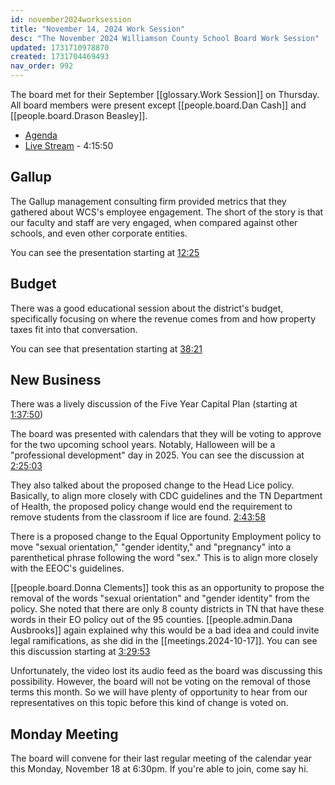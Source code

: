 ```yaml
---
id: november2024worksession
title: "November 14, 2024 Work Session"
desc: "The November 2024 Williamson County School Board Work Session"
updated: 1731710978870
created: 1731704469493
nav_order: 992
---
```


The board met for their September [[glossary.Work Session]] on Thursday. All board members were present except [[people.board.Dan Cash]] and [[people.board.Drason Beasley]].

- [Agenda](https://meeting.boeconnect.net/Public/Agenda/566?meeting=662241)
- [Live Stream](https://www.youtube.com/watch?v=HSGD6aCMPCE) - 4:15:50

## Gallup

The Gallup management consulting firm provided metrics that they gathered about WCS's employee engagement. The short of the story is that our faculty and staff are very engaged, when compared against other schools, and even other corporate entities.

You can see the presentation starting at [12:25](https://www.youtube.com/live/HSGD6aCMPCE?t=746)

## Budget

There was a good educational session about the district's budget, specifically focusing on where the revenue comes from and how property taxes fit into that conversation.

You can see that presentation starting at [38:21](https://www.youtube.com/live/HSGD6aCMPCE?t=2301)

## New Business

There was a lively discussion of the Five Year Capital Plan (starting at [1:37:50](https://www.youtube.com/live/HSGD6aCMPCE?t=5870))

The board was presented with calendars that they will be voting to approve for the two upcoming school years. Notably, Halloween will be a "professional development" day in 2025. You can see the discussion at [2:25:03](https://www.youtube.com/live/HSGD6aCMPCE?t=8703)

They also talked about the proposed change to the Head Lice policy. Basically, to align more closely with CDC guidelines and the TN Department of Health, the proposed policy change would end the requirement to remove students from the classroom if lice are found. [2:43:58](https://www.youtube.com/live/HSGD6aCMPCE?t=9838)

There is a proposed change to the Equal Opportunity Employment policy to move "sexual orientation," "gender identity," and "pregnancy" into a parenthetical phrase following the word "sex." This is to align more closely with the EEOC's guidelines.

[[people.board.Donna Clements]] took this as an opportunity to propose the removal of the words "sexual orientation" and "gender identity" from the policy. She noted that there are only 8 county districts in TN that have these words in their EO policy out of the 95 counties. [[people.admin.Dana Ausbrooks]] again explained why this would be a bad idea and could invite legal ramifications, as she did in the [[meetings.2024-10-17]]. You can see this discussion starting at [3:29:53](https://www.youtube.com/live/HSGD6aCMPCE?t=12593)

Unfortunately, the video lost its audio feed as the board was discussing this possibility. However, the board will not be voting on the removal of those terms this month. So we will have plenty of opportunity to hear from our representatives on this topic before this kind of change is voted on.

## Monday Meeting

The board will convene for their last regular meeting of the calendar year this Monday, November 18 at 6:30pm. If you're able to join, come say hi.
